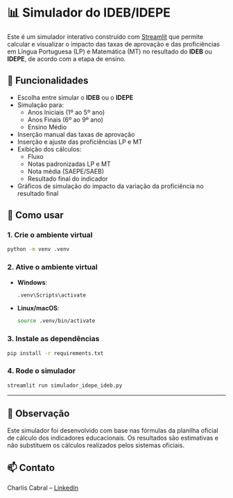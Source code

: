 # 📊 Simulador do IDEB/IDEPE

Este é um simulador interativo construído com [Streamlit](https://streamlit.io/) que permite calcular e visualizar o impacto das taxas de aprovação e das proficiências em Língua Portuguesa (LP) e Matemática (MT) no resultado do **IDEB** ou **IDEPE**, de acordo com a etapa de ensino.

## 🔧 Funcionalidades

- Escolha entre simular o **IDEB** ou o **IDEPE**
- Simulação para:
  - Anos Iniciais (1º ao 5º ano)
  - Anos Finais (6º ao 9º ano)
  - Ensino Médio
- Inserção manual das taxas de aprovação
- Inserção e ajuste das proficiências LP e MT
- Exibição dos cálculos:
  - Fluxo
  - Notas padronizadas LP e MT
  - Nota média (SAEPE/SAEB)
  - Resultado final do indicador
- Gráficos de simulação do impacto da variação da proficiência no resultado final

## 🚀 Como usar

### 1. Crie o ambiente virtual

```bash
python -m venv .venv
```

### 2. Ative o ambiente virtual

- **Windows**:
  ```bash
  .venv\Scripts\activate
  ```
- **Linux/macOS**:
  ```bash
  source .venv/bin/activate
  ```

### 3. Instale as dependências

```bash
pip install -r requirements.txt
```

### 4. Rode o simulador

```bash
streamlit run simulador_idepe_ideb.py
```

---

## 🧠 Observação

Este simulador foi desenvolvido com base nas fórmulas da planilha oficial de cálculo dos indicadores educacionais. Os resultados são estimativas e não substituem os cálculos realizados pelos sistemas oficiais.

## 📫 Contato

Charlis Cabral – [LinkedIn](https://linkedin.com/in/charliscabral)  

